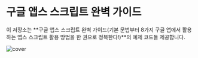 # 구글 앱스 스크립트 완벽 가이드

이 저장소는 **구글 앱스 스크립트 완벽 가이드(기본 문법부터 8가지 구글 앱에서 활용하는 앱스 스크립트 활용 방법을 한 권으로 정복한다!)**의 예제 코드들 제공합니다.

![cover](moseskim.github.com/google-app-scripts-3rd/img/cover.jpg)
